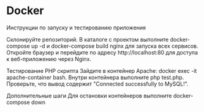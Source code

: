 # Docker

Инструкции по запуску и тестированию приложения

Склонируйте репозиторий.
В каталоге с проектом выполните docker-compose up -d и docker-compose build nginx для запуска всех сервисов.
Откройте браузер и перейдите по адресу http://localhost:80 для доступа к веб-приложению через Nginx.

Тестирование PHP скрипта
Зайдите в контейнер Apache: docker exec -it apache-container bash.
Внутри контейнера выполните php test.php.
Проверьте, что вывод содержит "Connected successfully to MySQL!".

Дополнительные шаги
Для остановки контейнеров выполните docker-compose down
